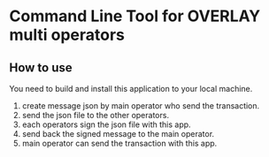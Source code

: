 # Command Line Tool for OVERLAY multi operators

## How to use

You need to build and install this application to your local machine.

1. create message json by main operator who send the transaction.
2. send the json file to the other operators.
3. each operators sign the json file with this app.
4. send back the signed message to the main operator.
5. main operator can send the transaction with this app.
